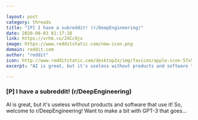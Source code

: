 ```yaml
---

layout: post
category: threads
title: "[P] I have a subreddit! (r/DeepEngineering)"
date: 2020-08-03 01:17:28
link: https://vrhk.co/2XCc9jx
image: https://www.redditstatic.com/new-icon.png
domain: reddit.com
author: "reddit"
icon: http://www.redditstatic.com/desktop2x/img/favicon/apple-icon-57x57.png
excerpt: "AI is great, but it's useless without products and software that use it! So, welcome to r/DeepEngineering! Want to make a bit with GPT-3 that goes..."

---
```


### [P] I have a subreddit! (r/DeepEngineering)

AI is great, but it's useless without products and software that use it! So, welcome to r/DeepEngineering! Want to make a bit with GPT-3 that goes...